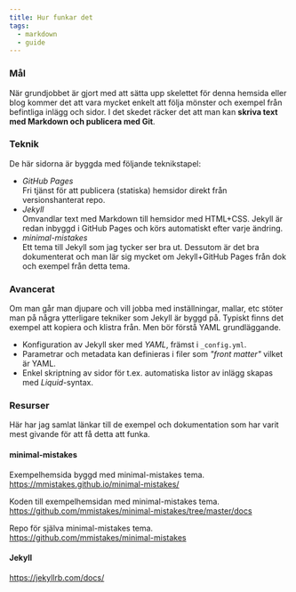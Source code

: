 ```yaml
---
title: Hur funkar det
tags:
  - markdown
  - guide
---
```


### Mål

När grundjobbet är gjort med att sätta upp skelettet för denna hemsida eller blog kommer det att vara mycket enkelt att följa mönster och exempel från befintliga inlägg och sidor. I det skedet räcker det att man kan __skriva text med Markdown och publicera med Git__.


### Teknik

De här sidorna är byggda med följande teknikstapel:

- *GitHub Pages*\
Fri tjänst för att publicera (statiska) hemsidor direkt från versionshanterat repo.
- *Jekyll*\
Omvandlar text med Markdown till hemsidor med HTML+CSS. Jekyll är redan inbyggd i GitHub Pages och körs automatiskt efter varje ändring.
- *minimal-mistakes*\
Ett tema till Jekyll som jag tycker ser bra ut. Dessutom är det bra dokumenterat och man lär sig mycket om Jekyll+GitHub Pages från dok och exempel från detta tema.


### Avancerat

Om man går man djupare och vill jobba med inställningar, mallar, etc stöter man på några ytterligare tekniker som Jekyll är byggd på. Typiskt finns det exempel att kopiera och klistra från. Men bör förstå YAML grundläggande.

- Konfiguration av Jekyll sker med *YAML*, främst i ```_config.yml```.
- Parametrar och metadata kan definieras i filer som *"front matter"* vilket är YAML.
- Enkel skriptning av sidor för t.ex. automatiska listor av inlägg skapas med *Liquid*-syntax.


### Resurser

Här har jag samlat länkar till de exempel och dokumentation som har varit mest givande för att få detta att funka. 

#### minimal-mistakes

Exempelhemsida byggd med minimal-mistakes tema.
https://mmistakes.github.io/minimal-mistakes/

Koden till exempelhemsidan med minimal-mistakes tema. 
https://github.com/mmistakes/minimal-mistakes/tree/master/docs

Repo för själva minimal-mistakes tema.
https://github.com/mmistakes/minimal-mistakes


#### Jekyll
https://jekyllrb.com/docs/


